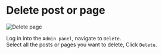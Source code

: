 # Delete post or page

![Delete page](https://boidcms.github.io/_media/delete.png)

Log in into the `Admin panel`, navigate to `Delete`.      
Select all the posts or pages you want to delete, Click `Delete`.
